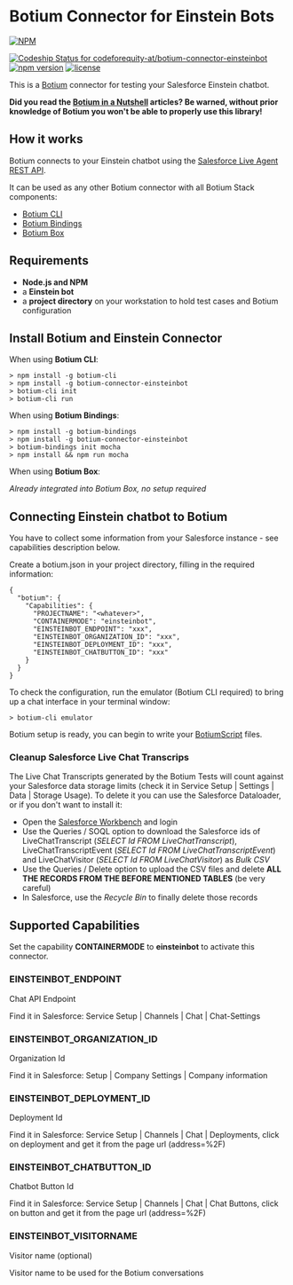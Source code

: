 # Botium Connector for Einstein Bots

[![NPM](https://nodei.co/npm/botium-connector-einsteinbot.png?downloads=true&downloadRank=true&stars=true)](https://nodei.co/npm/botium-connector-einsteinbot/)

[![Codeship Status for codeforequity-at/botium-connector-einsteinbot](https://app.codeship.com/projects/9ba53c50-d343-0138-9788-0add58eace64/status?branch=master)](https://app.codeship.com/projects/408315)
[![npm version](https://badge.fury.io/js/botium-connector-einsteinbot.svg)](https://badge.fury.io/js/botium-connector-einsteinbot)
[![license](https://img.shields.io/github/license/mashape/apistatus.svg)]()

This is a [Botium](https://github.com/codeforequity-at/botium-core) connector for testing your Salesforce Einstein chatbot.

__Did you read the [Botium in a Nutshell](https://medium.com/@floriantreml/botium-in-a-nutshell-part-1-overview-f8d0ceaf8fb4) articles? Be warned, without prior knowledge of Botium you won't be able to properly use this library!__

## How it works
Botium connects to your Einstein chatbot using the [Salesforce Live Agent REST API](https://developer.salesforce.com/docs/atlas.en-us.live_agent_rest.meta/live_agent_rest/live_agent_rest_understanding_resources.htm). 

It can be used as any other Botium connector with all Botium Stack components:
* [Botium CLI](https://github.com/codeforequity-at/botium-cli/)
* [Botium Bindings](https://github.com/codeforequity-at/botium-bindings/)
* [Botium Box](https://www.botium.at)

## Requirements
* **Node.js and NPM**
* a **Einstein bot**
* a **project directory** on your workstation to hold test cases and Botium configuration

## Install Botium and Einstein Connector

When using __Botium CLI__:

```
> npm install -g botium-cli
> npm install -g botium-connector-einsteinbot
> botium-cli init
> botium-cli run
```

When using __Botium Bindings__:

```
> npm install -g botium-bindings
> npm install -g botium-connector-einsteinbot
> botium-bindings init mocha
> npm install && npm run mocha
```

When using __Botium Box__:

_Already integrated into Botium Box, no setup required_

## Connecting Einstein chatbot to Botium

You have to collect some information from your Salesforce instance - see capabilities description below.

Create a botium.json in your project directory, filling in the required information:

```
{
  "botium": {
    "Capabilities": {
      "PROJECTNAME": "<whatever>",
      "CONTAINERMODE": "einsteinbot",
      "EINSTEINBOT_ENDPOINT": "xxx",
      "EINSTEINBOT_ORGANIZATION_ID": "xxx",
      "EINSTEINBOT_DEPLOYMENT_ID": "xxx",
      "EINSTEINBOT_CHATBUTTON_ID": "xxx"
    }
  }
}
```

To check the configuration, run the emulator (Botium CLI required) to bring up a chat interface in your terminal window:

```
> botium-cli emulator
```

Botium setup is ready, you can begin to write your [BotiumScript](https://github.com/codeforequity-at/botium-core/wiki/Botium-Scripting) files.

### Cleanup Salesforce Live Chat Transcrips

The Live Chat Transcripts generated by the Botium Tests will count against your Salesforce data storage limits (check it in Service Setup | Settings | Data | Storage Usage). To delete it you can use the Salesforce Dataloader, or if you don't want to install it:

* Open the [Salesforce Workbench](https://workbench.developerforce.com/) and login
* Use the Queries / SOQL option to download the Salesforce ids of LiveChatTranscript (_SELECT Id FROM LiveChatTranscript_), LiveChatTranscriptEvent (_SELECT Id FROM LiveChatTranscriptEvent_) and LiveChatVisitor (_SELECT Id FROM LiveChatVisitor_) as _Bulk CSV_
* Use the Queries / Delete option to upload the CSV files and delete **ALL THE RECORDS FROM THE BEFORE MENTIONED TABLES** (be very careful)
* In Salesforce, use the _Recycle Bin_ to finally delete those records

## Supported Capabilities

Set the capability __CONTAINERMODE__ to __einsteinbot__ to activate this connector.

### EINSTEINBOT_ENDPOINT
Chat API Endpoint

Find it in Salesforce: Service Setup | Channels | Chat | Chat-Settings

### EINSTEINBOT_ORGANIZATION_ID
Organization Id

Find it in Salesforce: Setup | Company Settings | Company information

### EINSTEINBOT_DEPLOYMENT_ID
Deployment Id

Find it in Salesforce: Service Setup | Channels | Chat | Deployments, click on deployment and get it from the page url (address=%2F<xxxxxx>)

### EINSTEINBOT_CHATBUTTON_ID
Chatbot Button Id

Find it in Salesforce: Service Setup | Channels | Chat | Chat Buttons, click on button and get it from the page url (address=%2F<xxxxxx>)

### EINSTEINBOT_VISITORNAME
Visitor name (optional)

Visitor name to be used for the Botium conversations 
